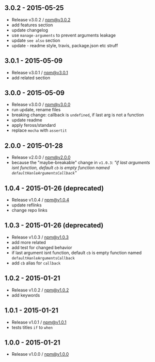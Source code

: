 

## 3.0.2 - 2015-05-25
- Release v3.0.2 / npm@v3.0.2
- add features section
- update changelog
- use `manage-arguments` to prevent arguments leakage
- update `see also` section
- update - readme style, travis, package.json etc struff

## 3.0.1 - 2015-05-09
- Release v3.0.1 / npm@v3.0.1
- add related section

## 3.0.0 - 2015-05-09
- Release v3.0.0 / npm@v3.0.0
- run update, rename files
- breaking change: callback is `undefined`, if last arg is not a function
- update readme
- apply feross/standard
- replace `mocha` with `assertit`

## 2.0.0 - 2015-01-28
- Release v2.0.0 / npm@v2.0.0
- because the "maybe-breakable" change in `v1.0.3`: _"if last arguments isnt function, default `cb` is empty function named `defaultHanleArgumentsCallback`"_

## 1.0.4 - 2015-01-26 (deprecated)
- Release v1.0.4 / npm@v1.0.4
- update reflinks
- change repo links

## 1.0.3 - 2015-01-26 (deprecated)
- Release v1.0.3 / npm@v1.0.3
- add more related
- add test for changed behavior
- if last argument isnt function, default `cb` is empty function named `defaultHanleArgumentsCallback`
- add `cb` alias for `callback`

## 1.0.2 - 2015-01-21
- Release v1.0.2 / npm@v1.0.2
- add keywords

## 1.0.1 - 2015-01-21
- Release v1.0.1 / npm@v1.0.1
- tests titles `if` to `when`

## 1.0.0 - 2015-01-21
- Release v1.0.0 / npm@v1.0.0
